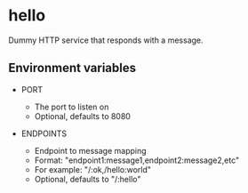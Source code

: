 hello
=====

Dummy HTTP service that responds with a message.

Environment variables
---------------------

* PORT
  - The port to listen on
  - Optional, defaults to 8080

* ENDPOINTS
  - Endpoint to message mapping
  - Format: "endpoint1:message1,endpoint2:message2,etc"
  - For example: "/:ok,/hello:world"
  - Optional, defaults to "/:hello"
